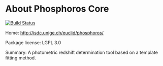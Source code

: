 # About Phosphoros Core 

[![Build Status](https://travis-ci.org/ayllon/conda-phosphoroscore.svg?branch=develop)](https://travis-ci.org/ayllon/conda-phosphoroscore)

Home: http://isdc.unige.ch/euclid/phosphoros/ 

Package license: LGPL 3.0

Summary: A photometric redshift determination tool based on a template fitting method. 

